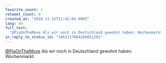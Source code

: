 ```yaml
---
favorite_count: 1
retweet_count: 0
created_at: "2018-11-15T21:42:04.000Z"
lang: de
full_text:
  "@PiaOnTheMove Als wir noch in Deutschland gewohnt haben: Wochenmarkt."
in_reply_to_status_id: "1063117804268851201"
---
```


[@PiaOnTheMove](https://twitter.com/PiaOnTheMove) Als wir noch in Deutschland
gewohnt haben: Wochenmarkt.
